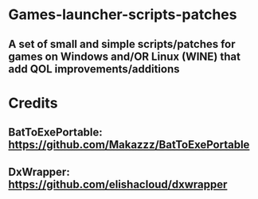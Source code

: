 # Games-launcher-scripts-patches
## A set of small and simple scripts/patches for games on Windows and/OR Linux (WINE) that add QOL improvements/additions


# Credits
## BatToExePortable: https://github.com/Makazzz/BatToExePortable
## DxWrapper: https://github.com/elishacloud/dxwrapper
